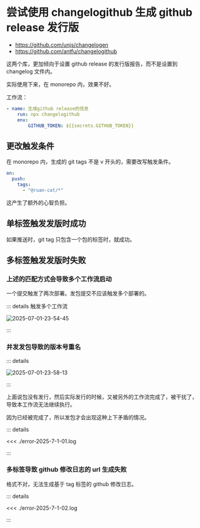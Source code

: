 # 尝试使用 changelogithub 生成 github release 发行版

- https://github.com/unjs/changelogen
- https://github.com/antfu/changelogithub

这两个库，更加倾向于设置 github release 的发行版报告，而不是设置到 changelog 文件内。

实际使用下来，在 monorepo 内，效果不好。

工作流：

```yaml
- name: 生成github release的信息
	run: npx changelogithub
	env:
		GITHUB_TOKEN: ${{secrets.GITHUB_TOKEN}}
```

## 更改触发条件

在 monorepo 内，生成的 git tags 不是 v 开头的，需要改写触发条件。

```yaml
on:
  push:
    tags:
      - "@ruan-cat/*"
```

这产生了额外的心智负担。

## 单标签触发发版时成功

如果推送时，git tag 只包含一个包的标签时，就成功。

## 多标签触发发版时失败

### 上述的匹配方式会导致多个工作流启动

一个提交触发了两次部署。发包提交不应该触发多个部署的。

::: details 触发多个工作流

![2025-07-01-23-54-45](https://gh-img-store.ruan-cat.com/img/2025-07-01-23-54-45.png)

:::

### 并发发包导致的版本号重名

::: details

![2025-07-01-23-58-13](https://gh-img-store.ruan-cat.com/img/2025-07-01-23-58-13.png)

:::

上面说包没有发行，然后实际发行的时候，又被另外的工作流完成了，被干扰了，导致本工作流无法继续执行。

因为已经被完成了，所以发包才会出现这种上下矛盾的情况。

::: details

<<< ./error-2025-7-1-01.log

:::

### 多标签导致 github 修改日志的 url 生成失败

格式不对，无法生成基于 tag 标签的 github 修改日志。

::: details

<<< ./error-2025-7-1-02.log

:::
